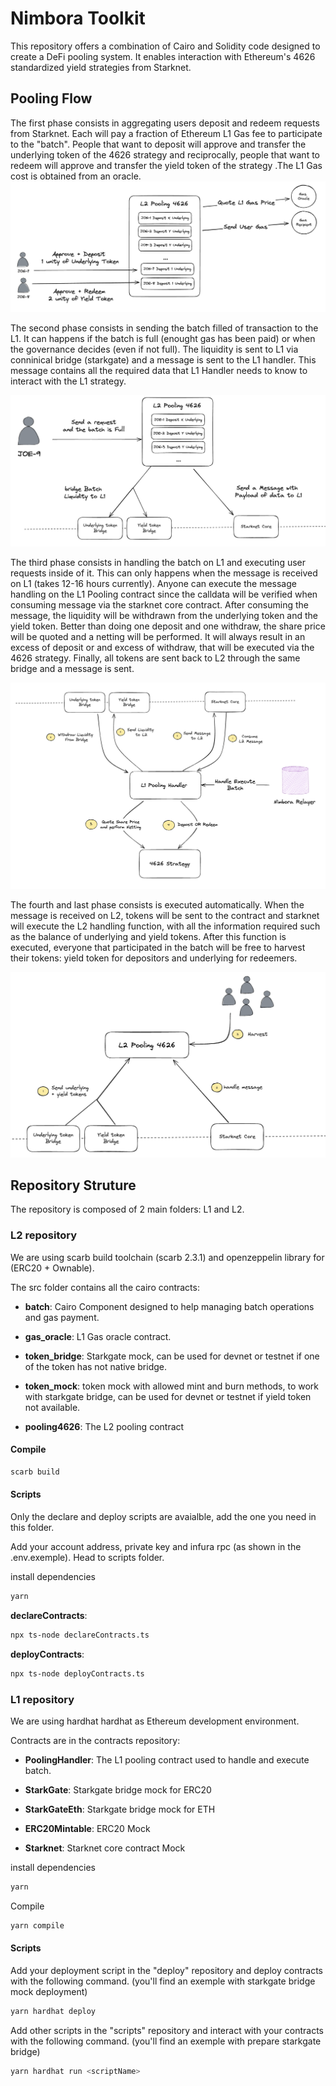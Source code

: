 # Nimbora Toolkit

This repository offers a combination of Cairo and Solidity code designed to create a DeFi pooling system. It enables interaction with Ethereum's 4626 standardized yield strategies from Starknet.


## Pooling Flow

The first phase consists in aggregating users deposit and redeem requests from Starknet. Each will pay a fraction of Ethereum L1 Gas fee to participate to the "batch". People that want to deposit will approve and transfer the underlying token of the 4626 strategy and reciprocally, people that want to redeem will approve and transfer the yield token of the strategy .The L1 Gas cost is obtained from an oracle.
![Fw](public/phase_1.png)

The second phase consists in sending the batch filled of transaction to the L1. It can happens if the batch is full (enought gas has been paid) or when the governance decides (even if not full). The liquidity is sent to L1 via conninical bridge (starkgate) and a message is sent to the L1 handler. This message contains all the required data that L1 Handler needs to know to interact with the L1 strategy. 

![Fw](public/phase_2.png)

The third phase consists in handling the batch on L1 and executing user requests inside of it. This can only happens when the message is received on L1 (takes 12-16 hours currently). Anyone can execute the message handling on the L1 Pooling contract since the calldata will be verified when consuming message via the starknet core contract. After consuming the message, the liquidity will be withdrawn from the underlying token and the yield token. Better than doing one deposit and one withdraw, the share price will be quoted and a netting will be performed. It will always result in an excess of deposit or and excess of withdraw, that will be executed via the 4626 strategy. Finally, all tokens are sent back to L2 through the same bridge and a message is sent.

![Fw](public/phase_3.png)

The fourth and last phase consists is executed automatically. When the message is received on L2, tokens will be sent to the contract and starknet will execute the L2 handling function, with all the information required such as the balance of underlying and yield tokens. After this function is executed, everyone that participated in the batch will be free to harvest their tokens: yield token for depositors and underlying for redeemers.

![Fw](public/phase_4.png)



## Repository Struture

The repository is composed of 2 main folders: L1 and L2.

### L2 repository

We are using scarb build toolchain (scarb 2.3.1) and openzeppelin library for (ERC20 + Ownable). 

The src folder contains all the cairo contracts: 

- **batch**: Cairo Component designed to help managing batch operations and gas payment.

- **gas_oracle**: L1 Gas oracle contract.

- **token_bridge**: Starkgate mock, can be used for devnet or testnet if one of the token has not native bridge.

- **token_mock**: token mock with allowed mint and burn methods, to work with starkgate bridge, can be used for devnet or testnet if yield token not available.

- **pooling4626**: The L2 pooling contract


#### Compile

```sh
scarb build
```

#### Scripts

Only the declare and deploy scripts are avaialble, add the one you need in this folder.

Add your account address, private key and infura rpc (as shown in the .env.exemple). Head to scripts folder.

install dependencies

```sh
yarn
```

**declareContracts**: 

```sh
npx ts-node declareContracts.ts
```
**deployContracts**: 

```sh
npx ts-node deployContracts.ts
```


### L1 repository

We are using hardhat hardhat as Ethereum development environment.

Contracts are in the contracts repository: 

- **PoolingHandler**: The L1 pooling contract used to handle and execute batch.

- **StarkGate**: Starkgate bridge mock for ERC20

- **StarkGateEth**: Starkgate bridge mock for ETH

- **ERC20Mintable**: ERC20 Mock

- **Starknet**: Starknet core contract Mock

install dependencies

```sh
yarn
```

Compile

```sh
yarn compile
```

#### Scripts

Add your deployment script in the "deploy" repository and deploy contracts with the following command. (you'll find an exemple with starkgate bridge mock deployment)

```sh
yarn hardhat deploy
```

Add other scripts in the "scripts" repository and interact with your contracts with the following command. (you'll find an exemple with prepare starkgate bridge)

```sh
yarn hardhat run <scriptName>
```
